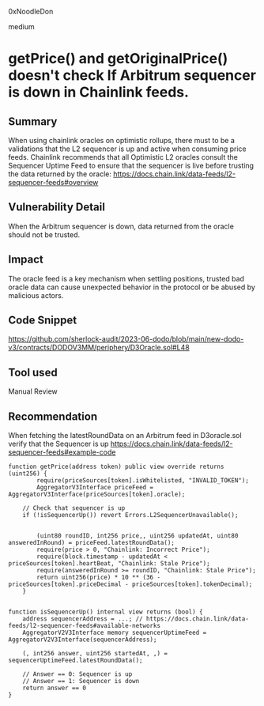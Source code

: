 0xNoodleDon

medium

# getPrice() and getOriginalPrice() doesn't check If Arbitrum sequencer is down in Chainlink feeds.

## Summary
When using chainlink oracles on optimistic rollups, there must to be a validations that the L2 sequencer is up and active when consuming price feeds. Chainlink recommends that all Optimistic L2 oracles consult the Sequencer Uptime Feed to ensure that the sequencer is live before trusting the data returned by the oracle: https://docs.chain.link/data-feeds/l2-sequencer-feeds#overview
## Vulnerability Detail
When the Arbitrum sequencer is down, data returned from the oracle should not be trusted.
## Impact
The oracle feed is a key mechanism when settling positions, trusted bad oracle data can cause unexpected behavior in the protocol or be abused by malicious actors.
## Code Snippet
https://github.com/sherlock-audit/2023-06-dodo/blob/main/new-dodo-v3/contracts/DODOV3MM/periphery/D3Oracle.sol#L48
## Tool used

Manual Review

## Recommendation
When fetching the latestRoundData on an Arbitrum feed in D3oracle.sol  verify that the Sequencer is up
https://docs.chain.link/data-feeds/l2-sequencer-feeds#example-code

```solidity 
function getPrice(address token) public view override returns (uint256) {
        require(priceSources[token].isWhitelisted, "INVALID_TOKEN");
        AggregatorV3Interface priceFeed = AggregatorV3Interface(priceSources[token].oracle);
	 
	// Check that sequencer is up
	if (!isSequencerUp()) revert Errors.L2SequencerUnavailable();


        (uint80 roundID, int256 price,, uint256 updatedAt, uint80 answeredInRound) = priceFeed.latestRoundData();
        require(price > 0, "Chainlink: Incorrect Price");
        require(block.timestamp - updatedAt < priceSources[token].heartBeat, "Chainlink: Stale Price");
        require(answeredInRound >= roundID, "Chainlink: Stale Price");
        return uint256(price) * 10 ** (36 - priceSources[token].priceDecimal - priceSources[token].tokenDecimal);
    }


function isSequencerUp() internal view returns (bool) {
    address sequencerAddress = ...; // https://docs.chain.link/data-feeds/l2-sequencer-feeds#available-networks
    AggregatorV2V3Interface memory sequencerUptimeFeed = AggregatorV2V3Interface(sequencerAddress);

    (, int256 answer, uint256 startedAt, ,) = sequencerUptimeFeed.latestRoundData();

    // Answer == 0: Sequencer is up
    // Answer == 1: Sequencer is down
    return answer == 0
}
```
